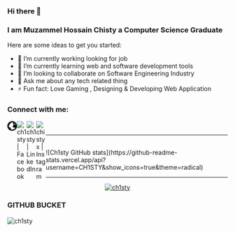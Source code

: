### Hi there 👋

### I am Muzammel Hossain Chisty a Computer Science Graduate

Here are some ideas to get you started:

- 🔭 I’m currently working looking for job
- 🌱 I’m currently learning web and software development tools
- 👯 I’m looking to collaborate on Software Engineering Industry
- 💬 Ask me about any tech related thing
- ⚡ Fun fact: Love Gaming , Designing & Developing Web Application

### Connect with me:

[<img align="left" alt="ch1sty.github.com" width="22px" src="https://raw.githubusercontent.com/iconic/open-iconic/master/svg/globe.svg" />][website]
[<img align="left" alt="ch1sty | Facebook" width="22px" src="https://cdn.jsdelivr.net/npm/simple-icons@v3/icons/facebook.svg" />][facebook]
[<img align="left" alt="ch1sty | LinkedIn" width="22px" src="https://cdn.jsdelivr.net/npm/simple-icons@v3/icons/linkedin.svg" />][linkedin]
[<img align="left" alt="chistyx | Instagram" width="22px" src="https://cdn.jsdelivr.net/npm/simple-icons@v3/icons/instagram.svg" />][instagram]

<br />
<hr><br>
![Ch1sty GitHub stats](https://github-readme-stats.vercel.app/api?username=CH1STY&show_icons=true&theme=radical)
<br>
<hr>

<p align="center"> <a href="https://github.com/ryo-ma/github-profile-trophy"><img src="https://github-profile-trophy.vercel.app/?username=ch1sty" alt="ch1sty" /></a> </p>

### GITHUB BUCKET

<p><img align="center" src="https://github-readme-stats.ch1sty.vercel.app/api/top-langs?username=ch1sty&show_icons=true&locale=en&layout=compact&langs_count=10" alt="ch1sty" /></p>




[website]: https://ch1sty.github.com
[facebook]: https://www.facebook.com/CH1STY
[linkedin]: https://www.linkedin.com/in/ch1sty/
[instagram]: https://www.instagram.com/chistyx/
